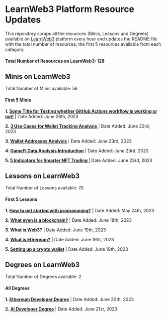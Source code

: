 # LearnWeb3 Platform Resource Updates 
This repository scraps all the resources (Minis, Lessons and Degrees) available on [LearnWeb3](https://learnweb3.io) platform every hour and updates the README file with the total number of resources, the first 5 resources available from each category. 
#### **Total Number of Resources on LearnWeb3: 128** 
## Minis on LearnWeb3 
Total Number of Minis available: 56 
 #### First 5 Minis 
**1. [Some Title for Testing whether GitHub Actions workflow is working or not!](https://github.com/)** | Date Added: June 26th, 2023 

**2. [3 Use Cases for Wallet Tracking Analysis](https://learnweb3.io/minis/3-use-cases-for-wallet-tracking-analysis/)** | Date Added: June 23rd, 2023 

**3. [Wallet Addresses Analysis](https://learnweb3.io/minis/wallet-addresses-analysis/)** | Date Added: June 23rd, 2023 

**4. [GameFi Data Analysis Introduction](https://learnweb3.io/minis/game-fi-data-analysis-introduction/)** | Date Added: June 23rd, 2023 

**5. [5 Indicators for Smarter NFT Trading ](https://learnweb3.io/minis/5-indicators-for-smarter-nft-trading/)** | Date Added: June 23rd, 2023 

## Lessons on LearnWeb3 
Total Number of Lessons available: 70 
 #### First 5 Lessons 
**1. [How to get started with programming?](https://learnweb3.io/lessons/how-to-get-started-with-programming/)** | Date Added: May 24th, 2023 

**2. [What even is a blockchain?](https://learnweb3.io/lessons/what-even-is-a-blockchain/)** | Date Added: June 18th, 2023 

**3. [What is Web3?](https://learnweb3.io/lessons/what-is-web3/)** | Date Added: June 19th, 2023 

**4. [What is Ethereum?](https://learnweb3.io/lessons/what-is-ethereum/)** | Date Added: June 19th, 2023 

**5. [Setting up a crypto wallet](https://learnweb3.io/lessons/setting-up-a-crypto-wallet/)** | Date Added: June 19th, 2023 

## Degrees on LearnWeb3 
Total Number of Degrees available: 2 
 #### All Degrees 
**1. [Ethereum Developer Degree](https://learnweb3.io/degrees/ethereum-developer-degree/)** | Date Added: June 20th, 2023 

**2. [AI Developer Degree](https://learnweb3.io/degrees/ai-developer-degree/)** | Date Added: June 21st, 2023 

